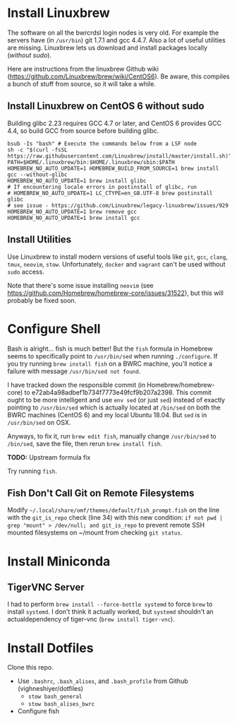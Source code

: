 # Install Linuxbrew

The software on all the bwrcrdsl login nodes is very old. For example the servers have (in `/usr/bin`) git 1.7.1 and gcc 4.4.7. Also a lot of useful utilities are missing. Linuxbrew lets us download and install packages locally (*without sudo*).

Here are instructions from the linuxbrew Github wiki (https://github.com/Linuxbrew/brew/wiki/CentOS6). Be aware, this compiles a bunch of stuff from source, so it will take a while.

## Install Linuxbrew on CentOS 6 without sudo
Building glibc 2.23 requires GCC 4.7 or later, and CentOS 6 provides GCC 4.4, so build GCC from source before building glibc.

```
bsub -Is "bash" # Execute the commands below from a LSF node
sh -c "$(curl -fsSL https://raw.githubusercontent.com/Linuxbrew/install/master/install.sh)"
PATH=$HOME/.linuxbrew/bin:$HOME/.linuxbrew/sbin:$PATH
HOMEBREW_NO_AUTO_UPDATE=1 HOMEBREW_BUILD_FROM_SOURCE=1 brew install gcc --without-glibc
HOMEBREW_NO_AUTO_UPDATE=1 brew install glibc
# If encountering locale errors in postinstall of glibc, run
# HOMEBREW_NO_AUTO_UPDATE=1 LC_CTYPE=en_GB.UTF-8 brew postinstall glibc
# see issue - https://github.com/Linuxbrew/legacy-linuxbrew/issues/929
HOMEBREW_NO_AUTO_UPDATE=1 brew remove gcc
HOMEBREW_NO_AUTO_UPDATE=1 brew install gcc
```

## Install Utilities
Use Linuxbrew to install modern versions of useful tools like `git`, `gcc`, `clang`, `tmux`, `neovim`, `stow`. Unfortunately, `docker` and `vagrant` can't be used without `sudo` access.

Note that there's some issue installing `neovim` (see https://github.com/Homebrew/homebrew-core/issues/31522), but this will probably be fixed soon.

# Configure Shell
Bash is alright... fish is much better! But the `fish` formula in Homebrew seems to specifically point to `/usr/bin/sed` when running `./configure`. If you try running `brew install fish` on a BWRC machine, you'll notice a failure with message `/usr/bin/sed not found`.

I have tracked down the responsible commit (in Homebrew/homebrew-core) to e72ab4a98adbef1b734f7773e49fcf9b207a2398. This commit ought to be more intelligent and use `env sed` (or just `sed`) instead of exactly pointing to `/usr/bin/sed` which is actually located at `/bin/sed` on both the BWRC machines (CentOS 6) and my local Ubuntu 18.04. But `sed` is in `/usr/bin/sed` on OSX.

Anyways, to fix it, run `brew edit fish`, manually change `/usr/bin/sed` to `/bin/sed`, save the file, then rerun `brew install fish`.

**TODO:** Upstream formula fix

Try running `fish`.

## Fish Don't Call Git on Remote Filesystems
Modify `~/.local/share/omf/themes/default/fish_prompt.fish` on the line with the `git_is_repo` check (line 34) with this new condition:
`if not pwd | grep "mount" > /dev/null; and git_is_repo`
to prevent remote SSH mounted filesystems on ~/mount from checking `git status`.

# Install Miniconda

## TigerVNC Server
I had to perform `brew install --force-bottle systemd` to force `brew` to install `systemd`. I don't think it actually worked, but `systemd` shouldn't an actualdependency of tiger-vnc (`brew install tiger-vnc`).

# Install Dotfiles
Clone this repo.
- Use `.bashrc`, `.bash_alises`, and `.bash_profile` from Github (vighneshiyer/dotfiles)
    - `stow bash_general`
    - `stow bash_alises_bwrc`
- Configure fish
